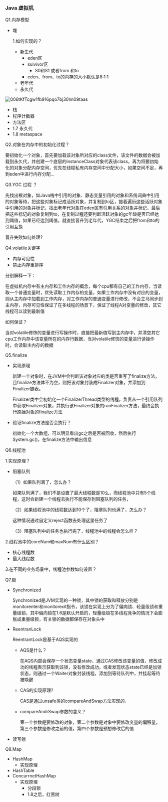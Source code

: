 ### Java 虚拟机

Q1.内存模型

* 堆

  1.如何实现的？

  * 新生代
    * eden区
    * suivivor区
      * S0和S1 或者from 和to
    * eden、from、to的内存的大小默认是8:1:1
  * 老年代
  * 永久代

![006tKfTcgw1fb916pqo7bj30lm09taas](C:\Users\Administrator\Desktop\006tKfTcgw1fb916pqo7bj30lm09taas.jpg)

* 栈
* 程序计数器
* 方法区
* 1.7 永久代
* 1.8 metaspace

Q2.对象在内存中的初始化过程？

要初始化一个对象，首先要加载该对象所对应的class文件，该文件的数据会被加载到永久代，并创建一个底层的instanceClass对象代表该class，再为将要初始化的对象分配内存空间，优先在线程私有内存空间中分配大小，如果空间不足，再到eden中进行内存分配...

Q3.YGC 过程 ？

先找出根对象，如Java栈中引用的对象、静态变量引用的对象和系统词典中引用的对象等待，把这些对象标记成活跃对象，并复制到to区，接着遍历这些活跃对象中引用的对象并标记，找出老年代对象在eden区有引用关系的对象并标记，最后把这些标记的对象复制到to，在复制过程还要判断活跃对象的gc年龄是否已经达到阈值，如果已经达到阈值，就直接晋升到老年代，YGC结束之后把from和to的引用互换

晋升失败如何处理?

Q4.volatile关键字

* 内存可见性
* 禁止内存重排序

分别解释一下：

在虚拟机内存中有主内存和工作内存的概念，每个cpu都有自己的工作内存，当读取一个普通变量时，优先读取工作内存的变量，如果工作内存中没有对应的变量，则从主内存中加载到工作内存，对工作内存的普通变量进行修改，不会立马同步到主内存，内存可见性保证了在多线程的场景下，保证了线程A对变量的修改，其它线程可以读到最新值

如何保证？

当对volatile修饰的变量进行写操作时，直接把最新值写到主内存中，并清空其它cpu工作内存中该变量所在的内存行数据，当对volatile修饰的变量进行读操作时，会读取主内存的数据

Q5.finalize

* 实现原理

  新建一个对象时，在JVM中会判断该对象对应的类是否重写了finalize方法，且finalize方法体不为空，则把该对象封装成Finalizer对象，并添加到Finalizer链表。

  Finalizer类中会初始化一个FinalizerThread类型的线程，负责从一个引用队列中获取Finalizer对象，并执行该Finalizer对象的runFinalizer方法，最终会执行原始对象的finalize方法

* 验证finalize方法是否会执行？

  初始化一个大数组，可以明显看出gc之后是否被回收，然后执行System.gc()，在finalize方法中输出信息

Q6.线程池

1.实现原理？

* 阻塞队列

  （1）如果队列满了，怎么办？

  如果队列满了，我们不是设置了最大线程数是10么，而线程池中只有5个线程，这时会新建一个线程去执行不能保存到阻塞队列的任务，

  （2）如果线程池中的线程数达到10个了，阻塞队列也满了，怎么办？

  这种情况通过自定义reject函数去处理这里任务了

  （3）阻塞队列中的任务也执行完了，线程池中的线程会怎么样？

2.线程池中的coreNum和maxNum有什么区别？

* 核心线程数
* 最大线程数

3.在不同的业务场景中，线程池参数如何设置？

Q7.锁

* Synchronized 

  Synchronized是JVM实现的一种锁，其中锁的获取和释放分别是monitorenter和monitorexit指令，该锁在实现上分为了偏向锁、轻量级锁和重量级锁，其中偏向锁在1.6是默认开启的，轻量级锁在多线程竞争的情况下会膨胀成重量级锁，有关锁的数据都保存在对象头中

* ReentranLock

  ReentrantLock是基于AQS实现的

  * AQS是什么？

    在AQS内部会保存一个状态变量state，通过CAS修改该变量的值，修改成功的线程表示获取到该锁，没有修改成功，或者发现状态state已经是加锁状态，则通过一个Waiter对象封装线程，添加到等待队列中，并挂起等待被唤醒

  * CAS的实现原理?

    CAS是通过unsafe类的compareAndSwap方法实现的.

  * compareAndrSwap参数的含义？

    第一个参数是要修改的对象，第二个参数是对象中要修改变量的偏移量，第三个参数是修改之前的值，第四个参数是预想修改后的值

* 读写锁

Q8.Map

* HashMap
  * 实现原理
* HashTable
* ConcurrnetHashMap
  * 实现原理
    * 分段锁
    * 1.8之后，红黑树